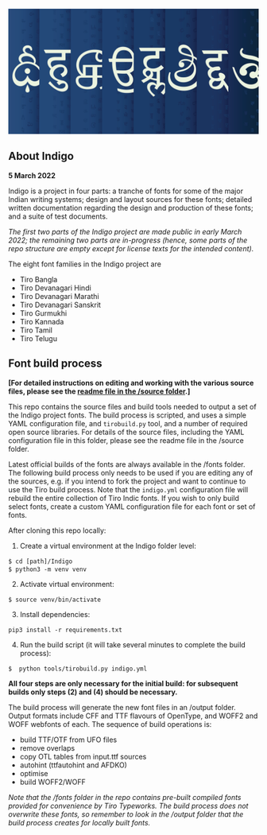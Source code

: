 ![Indigo](https://github.com/TiroTypeworks/Indigo/blob/main/docs/images/indigobanner_2000.png)
## About Indigo

**5 March 2022**

Indigo is a project in four parts: a tranche of fonts for some of the major Indian writing systems; design and layout sources for these fonts; detailed written documentation regarding the design and production of these fonts; and a suite of test documents.

*The first two parts of the Indigo project are made public in early March 2022; the remaining two parts are in-progress (hence, some parts of the repo structure are empty except for license texts for the intended content).*

The eight font families in the Indigo project are

* Tiro Bangla
* Tiro Devanagari Hindi
* Tiro Devanagari Marathi
* Tiro Devanagari Sanskrit
* Tiro Gurmukhi
* Tiro Kannada
* Tiro Tamil
* Tiro Telugu

## Font build process

**[For detailed instructions on editing and working with the various source files, please see the [readme file in the /source folder](https://github.com/TiroTypeworks/Indigo/blob/master/source/README.md).]**

This repo contains the source files and build tools needed to output a set of the Indigo project fonts. The build process is scripted, and uses a simple YAML configuration file, and `tirobuild.py` tool, and a number of required open source libraries. For details of the source files, including the YAML configuration file in this folder, please see the readme file in the /source folder.

Latest official builds of the fonts are always available in the /fonts folder. The following build process only needs to be used if you are editing any of the sources, e.g. if you intend to fork the project and want to continue to use the Tiro build process. Note that the `indigo.yml` configuration file will rebuild the entire collection of Tiro Indic fonts. If you wish to only build select fonts, create a custom YAML configuration file for each font or set of fonts.

After cloning this repo locally:

1) Create a virtual environment at the Indigo folder level:

```
$ cd [path]/Indigo 
$ python3 -m venv venv
```

2) Activate virtual environment:

```
$ source venv/bin/activate
```

3) Install dependencies:

```
pip3 install -r requirements.txt
```

4) Run the build script (it will take several minutes to complete the build process):

```
$  python tools/tirobuild.py indigo.yml
```

**All four steps are only necessary for the initial build: for subsequent builds only steps (2) and (4) should be necessary.**

The build process will generate the new font files in an /output folder. Output formats include CFF and TTF flavours of OpenType, and WOFF2 and WOFF webfonts of each. The sequence of build operations is:

* build TTF/OTF from UFO files
* remove overlaps
* copy OTL tables from input.ttf sources
* autohint (ttfautohint and AFDKO)
* optimise
* build WOFF2/WOFF

*Note that the /fonts folder in the repo contains pre-built compiled fonts provided for convenience by Tiro Typeworks. The build process does not overwrite these fonts, so remember to look in the /output folder that the build process creates for locally built fonts.*
